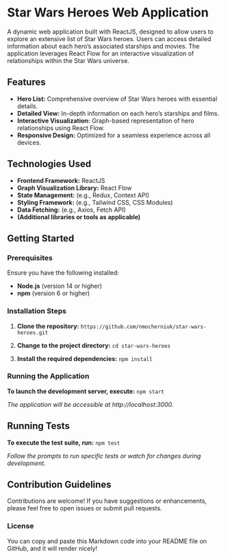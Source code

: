 # Star Wars Heroes Web Application

A dynamic web application built with ReactJS, designed to allow users to explore an extensive list of Star Wars heroes. Users can access detailed information about each hero’s associated starships and movies. The application leverages React Flow for an interactive visualization of relationships within the Star Wars universe.

## Features

- **Hero List:** Comprehensive overview of Star Wars heroes with essential details.
- **Detailed View:** In-depth information on each hero’s starships and films.
- **Interactive Visualization:** Graph-based representation of hero relationships using React Flow.
- **Responsive Design:** Optimized for a seamless experience across all devices.

## Technologies Used

- **Frontend Framework:** ReactJS
- **Graph Visualization Library:** React Flow
- **State Management:** (e.g., Redux, Context API)
- **Styling Framework:** (e.g., Tailwind CSS, CSS Modules)
- **Data Fetching:** (e.g., Axios, Fetch API)
- **(Additional libraries or tools as applicable)**

## Getting Started

### Prerequisites

Ensure you have the following installed:

- **Node.js** (version 14 or higher)
- **npm** (version 6 or higher)

### Installation Steps

1. **Clone the repository:**
   `https://github.com/nmocherniuk/star-wars-heroes.git`

2. **Change to the project directory:**
    `cd star-wars-heroes`

3. **Install the required dependencies:**
    `npm install`

### Running the Application

**To launch the development server, execute:**
    `npm start`

*The application will be accessible at http://localhost:3000.*

## Running Tests

**To execute the test suite, run:**
    `npm test`

*Follow the prompts to run specific tests or watch for changes during development.*

## Contribution Guidelines

Contributions are welcome! If you have suggestions or enhancements, please feel free to open issues or submit pull requests.

### License

You can copy and paste this Markdown code into your README file on GitHub, and it will render nicely!
